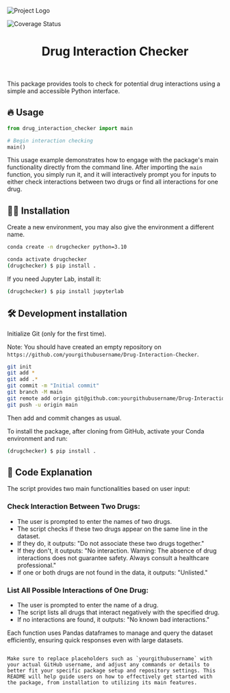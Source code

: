 
![Project Logo](assets/banner.png)

![Coverage Status](assets/coverage-badge.svg)

<h1 align="center">
Drug Interaction Checker
</h1>

<br>

This package provides tools to check for potential drug interactions using a simple and accessible Python interface.

## 🔥 Usage

```python
from drug_interaction_checker import main

# Begin interaction checking
main()
```

This usage example demonstrates how to engage with the package's main functionality directly from the command line. After importing the `main` function, you simply run it, and it will interactively prompt you for inputs to either check interactions between two drugs or find all interactions for one drug.

## 👩‍💻 Installation

Create a new environment, you may also give the environment a different name.

```bash
conda create -n drugchecker python=3.10
```

```bash
conda activate drugchecker
(drugchecker) $ pip install .
```

If you need Jupyter Lab, install it:

```bash
(drugchecker) $ pip install jupyterlab
```

## 🛠️ Development installation

Initialize Git (only for the first time).

Note: You should have created an empty repository on `https://github.com/yourgithubusername/Drug-Interaction-Checker`.

```bash
git init
git add * 
git add .*
git commit -m "Initial commit" 
git branch -M main
git remote add origin git@github.com:yourgithubusername/Drug-Interaction-Checker.git 
git push -u origin main
```

Then add and commit changes as usual. 

To install the package, after cloning from GitHub, activate your Conda environment and run:

```bash
(drugchecker) $ pip install .
```

## 📖 Code Explanation

The script provides two main functionalities based on user input:

### Check Interaction Between Two Drugs:
- The user is prompted to enter the names of two drugs.
- The script checks if these two drugs appear on the same line in the dataset.
- If they do, it outputs: "Do not associate these two drugs together."
- If they don't, it outputs: "No interaction. Warning: The absence of drug interactions does not guarantee safety. Always consult a healthcare professional."
- If one or both drugs are not found in the data, it outputs: "Unlisted."

### List All Possible Interactions of One Drug:
- The user is prompted to enter the name of a drug.
- The script lists all drugs that interact negatively with the specified drug.
- If no interactions are found, it outputs: "No known bad interactions."

Each function uses Pandas dataframes to manage and query the dataset efficiently, ensuring quick responses even with large datasets.
```

Make sure to replace placeholders such as `yourgithubusername` with your actual GitHub username, and adjust any commands or details to better fit your specific package setup and repository settings. This README will help guide users on how to effectively get started with the package, from installation to utilizing its main features.